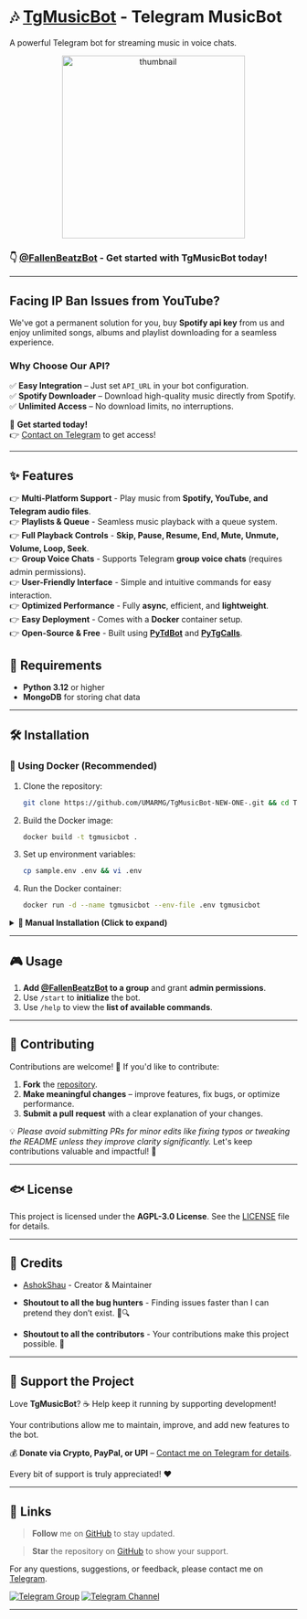 # 🎶 [TgMusicBot](https://github.com/AshokShau/TgMusicBot) - Telegram MusicBot

A powerful Telegram bot for streaming music in voice chats.

<p align="center">
   <img src="/.github/images/thumb.png" alt="thumbnail" width="320" height="320">
</p>

### 👇 [@FallenBeatzBot](https://t.me/FallenBeatzBot) - Get started with TgMusicBot today!

---

## Facing IP Ban Issues from YouTube?

We've got a permanent solution for you, buy **Spotify api key** from us and enjoy unlimited songs, albums and playlist
downloading for a seamless experience.

### Why Choose Our API?

✅ **Easy Integration** – Just set `API_URL` in your bot configuration.  
✅ **Spotify Downloader** – Download high-quality music directly from Spotify.  
✅ **Unlimited Access** – No download limits, no interruptions.

🚀 **Get started today!**  
👉 [Contact on Telegram](https://t.me/AshokShau) to get access!

---

## ✨ Features

👉 **Multi-Platform Support** - Play music from **Spotify, YouTube, and Telegram audio files**.  
👉 **Playlists & Queue** - Seamless music playback with a queue system.  
👉 **Full Playback Controls** - **Skip, Pause, Resume, End, Mute, Unmute, Volume, Loop, Seek**.  
👉 **Group Voice Chats** - Supports Telegram **group voice chats** (requires admin permissions).  
👉 **User-Friendly Interface** - Simple and intuitive commands for easy interaction.  
👉 **Optimized Performance** - Fully **async**, efficient, and **lightweight**.  
👉 **Easy Deployment** - Comes with a **Docker** container setup.  
👉 **Open-Source & Free** - Built using **[PyTdBot](https://github.com/pytdbot/client)** and **[PyTgCalls](https://github.com/pytgcalls/pytgcalls)**.

## 📝 Requirements

- **Python 3.12** or higher
- **MongoDB** for storing chat data

---

## ‍🛠️ Installation

### 🚀 Using Docker (Recommended)

1. Clone the repository:
   ```sh
   git clone https://github.com/UMARMG/TgMusicBot-NEW-ONE-.git && cd TgMusicBot
   ```

2. Build the Docker image:
   ```sh
   docker build -t tgmusicbot .
   ```

3. Set up environment variables:
   ```sh
   cp sample.env .env && vi .env
   ```

4. Run the Docker container:
   ```sh
   docker run -d --name tgmusicbot --env-file .env tgmusicbot
   ```

<details>
<summary><strong>🔧 Manual Installation (Click to expand)</strong></summary>

1. Clone the repository:
   ```sh
   git clone https://github.com/AshokShau/TgMusicBot.git && cd TgMusicBot
   ```

2. Create a Python virtual environment:
   ```sh
   python3 -m venv venv
   ```

3. Activate the virtual environment:
    - Windows: `venv/Scripts/activate`
    - Linux/Mac: `source venv/bin/activate`

4. Install required dependencies:
   ```sh
   pip install -r requirements.txt
   ```

5. Set up environment variables:
   ```sh
   cp sample.env .env && vi .env
   ```

6. Install FFmpeg:
   ```sh
   sudo apt-get install ffmpeg
   ```

7. Start the bot:
   ```bash
   bash start
   ```

</details>

---

## 🎮 Usage

1. **Add [@FallenBeatzBot](https://t.me/FallenBeatzBot) to a group** and grant **admin permissions**.
2. Use `/start` to **initialize** the bot.
3. Use `/help` to view the **list of available commands**.

---

## 🤝 Contributing

Contributions are welcome! 🚀 If you'd like to contribute:

1. **Fork** the [repository](https://github.com/AshokShau/TgMusicBot).  
2. **Make meaningful changes** – improve features, fix bugs, or optimize performance.  
3. **Submit a pull request** with a clear explanation of your changes.  

💡 _Please avoid submitting PRs for minor edits like fixing typos or tweaking the README unless they improve clarity significantly._ Let's keep contributions valuable and impactful! 💪  

---

## 🐟 License

This project is licensed under the **AGPL-3.0 License**. See the [LICENSE](/LICENSE) file for details.

---

## 🙏 Credits

- [AshokShau](https://github.com/AshokShau) - Creator & Maintainer

- **Shoutout to all the bug hunters** - Finding issues faster than I can pretend they don’t exist. 🐞🔍
- **Shoutout to all the contributors** - Your contributions make this project possible. 💖
---

## 💖 Support the Project  

Love **TgMusicBot**? ☕ Help keep it running by supporting development!  

Your contributions allow me to maintain, improve, and add new features to the bot.  

💰 **Donate via Crypto, PayPal, or UPI** – [Contact me on Telegram for details](https://t.me/AshokShau).  

Every bit of support is truly appreciated! ❤️  

---


## 🔗 Links

> **Follow** me on [GitHub](https://github.com/AshokShau) to stay updated.

> **Star** the repository on [GitHub](https://github.com/AshokShau/TgMusicBot) to show your support.

For any questions, suggestions, or feedback, please contact me on [Telegram](https://t.me/AshokShau).

[![Telegram Group](https://img.shields.io/badge/Telegram%20Group-Join%20Now-blue?style=for-the-badge&logo=telegram&logoColor=white)](https://t.me/GuardxSupport)
[![Telegram Channel](https://img.shields.io/badge/Telegram%20Channel-Join%20Now-blue?style=for-the-badge&logo=telegram&logoColor=white)](https://t.me/FallenProjects)

---
